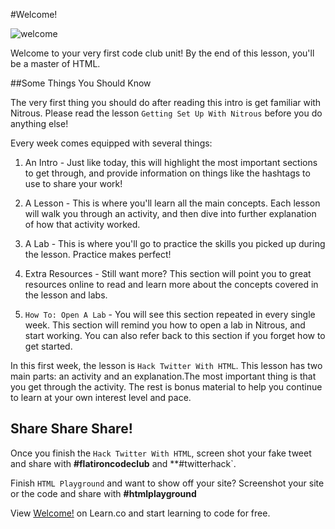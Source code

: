 #Welcome!

<img src="https://s3.amazonaws.com/after-school-assets/welcome.jpg" alt="welcome">

Welcome to your very first code club unit! By the end of this lesson, you'll be a master of HTML.

##Some Things You Should Know

The very first thing you should do after reading this intro is get familiar with Nitrous. Please read the lesson `Getting Set Up With Nitrous` before you do anything else!

Every week comes equipped with several things:

1. An Intro - Just like today, this will highlight the most important sections to get through, and provide information on things like the hashtags to use to share your work!

2. A Lesson - This is where you'll learn all the main concepts. Each lesson will walk you through an activity, and then dive into further explanation of how that activity worked.

3. A Lab - This is where you'll go to practice the skills you picked up during the lesson. Practice makes perfect!

4. Extra Resources - Still want more? This section will point you to great resources online to read and learn more about the concepts covered in the lesson and labs.

5. `How To: Open A Lab` - You will see this section repeated in every single week. This section will remind you how to open a lab in Nitrous, and start working. You can also refer back to this section if you forget how to get started.

In this first week, the lesson is `Hack Twitter With HTML`. This lesson has two main parts: an activity and an explanation.The most important thing is that you get through the activity. The rest is bonus material to help you continue to learn at your own interest level and pace.


## Share Share Share!

Once you finish the `Hack Twitter With HTML`, screen shot your fake tweet and share with **\#flatironcodeclub** and **\#twitterhack`.

Finish `HTML Playground` and want to show off your site? Screenshot your site or the code and share with **\#htmlplayground**


<p data-visibility='hidden'>View <a href='https://learn.co/lessons/hs-coding-club-html-lesson1-intro' title='Welcome!'>Welcome!</a> on Learn.co and start learning to code for free.</p>
